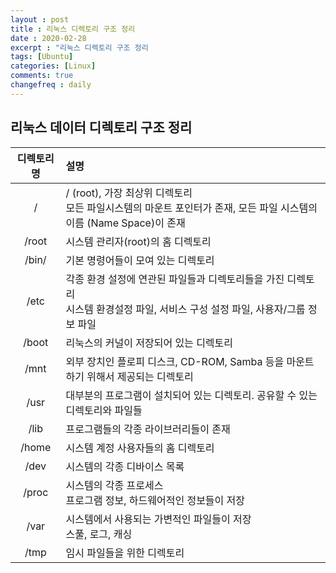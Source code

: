 ```yaml
---
layout : post
title : 리눅스 디렉토리 구조 정리
date : 2020-02-28
excerpt : "리눅스 디렉토리 구조 정리                                                       "
tags: [Ubuntu]
categories: [Linux]
comments: true
changefreq : daily
---
```


## 리눅스 데이터 디렉토리 구조 정리 

|디렉토리명|설명|
|:---:|:---|
|/|/ (root), 가장 최상위 디렉토리<br>모든 파일시스템의 마운트 포인터가 존재, 모든 파일 시스템의 이름 (Name Space)이 존재|
|/root|시스템 관리자(root)의 홈 디렉토리|
|/bin/|기본 명령어들이 모여 있는 디렉토리|
|/etc|각종 환경 설정에 연관된 파일들과 디렉토리들을 가진 디렉토리<br>시스템 환경설정 파일, 서비스 구성 설정 파일, 사용자/그룹 정보 파일|
|/boot|리눅스의 커널이 저장되어 있는 디렉토리|
|/mnt|외부 장치인 플로피 디스크, CD-ROM, Samba 등을 마운트하기 위해서 제공되는 디렉토리|
|/usr|대부분의 프로그램이 설치되어 있는 디렉토리. 공유할 수 있는 디렉토리와 파일들|
|/lib|프로그램들의 각종 라이브러리들이 존재|
|/home|시스템 계정 사용자들의 홈 디렉토리|
|/dev|시스템의 각종 디바이스 목록|
|/proc|시스템의 각종 프로세스<br>프로그램 정보, 하드웨어적인 정보들이 저장|
|/var|시스템에서 사용되는 가변적인 파일들이 저장<br>스풀, 로그, 캐싱|
|/tmp|임시 파일들을 위한 디렉토리|


